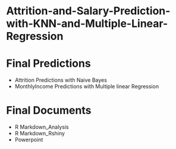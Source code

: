 # Attrition-and-Salary-Prediction-with-KNN-and-Multiple-Linear-Regression



# Final Predictions
- Attrition Predictions with Naive Bayes
- MonthlyIncome Predictions with Multiple linear Regression

# Final Documents
- R Markdown_Analysis
- R Markdown_Rshiny
- Powerpoint
